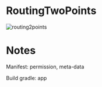 # RoutingTwoPoints

![routing2points](https://user-images.githubusercontent.com/16585137/27518089-ca9e0354-5a01-11e7-8eb3-6a59bf8be605.png)

# Notes
Manifest: permission, meta-data

Build gradle: app
